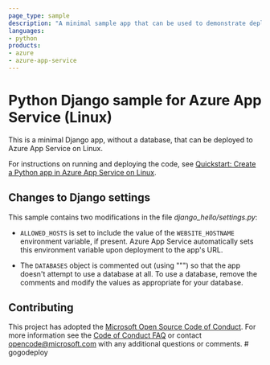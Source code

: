 ```yaml
---
page_type: sample
description: "A minimal sample app that can be used to demonstrate deploying Django apps to Azure App Service on Linux."
languages:
- python
products:
- azure
- azure-app-service
---
```


# Python Django sample for Azure App Service (Linux)

This is a minimal Django app, without a database, that can be deployed to Azure App Service on Linux.

For instructions on running and deploying the code, see [Quickstart: Create a Python app in Azure App Service on Linux](https://docs.microsoft.com/azure/app-service/quickstart-python).

## Changes to Django settings

This sample contains two modifications in the file *django_hello/settings.py*:

- `ALLOWED_HOSTS` is set to include the value of the `WEBSITE_HOSTNAME` environment variable, if present. Azure App Service automatically sets this environment variable upon deployment to the app's URL.

- The `DATABASES` object is commented out (using """) so that the app doesn't attempt to use a database at all. To use a database, remove the comments and modify the values as appropriate for your database.

## Contributing

This project has adopted the [Microsoft Open Source Code of Conduct](https://opensource.microsoft.com/codeofconduct/). For more information see the [Code of Conduct FAQ](https://opensource.microsoft.com/codeofconduct/faq/) or contact [opencode@microsoft.com](mailto:opencode@microsoft.com) with any additional questions or comments.
#   g o g o d e p l o y  
 